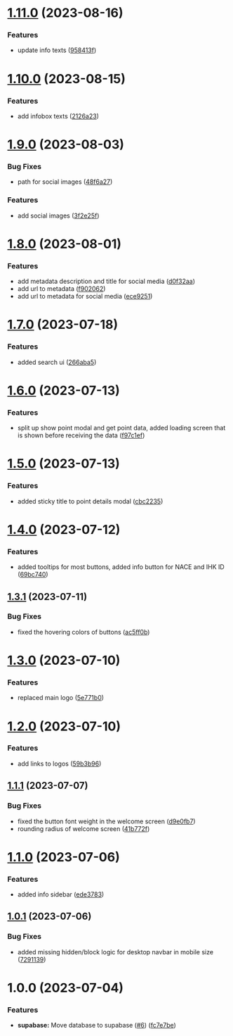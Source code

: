 # [1.11.0](https://github.com/technologiestiftung/branchenpuls/compare/v1.10.0...v1.11.0) (2023-08-16)


### Features

* update info texts ([958413f](https://github.com/technologiestiftung/branchenpuls/commit/958413f77f365def20c2bfea06916d167e03d5f6))

# [1.10.0](https://github.com/technologiestiftung/branchenpuls/compare/v1.9.0...v1.10.0) (2023-08-15)


### Features

* add infobox texts ([2126a23](https://github.com/technologiestiftung/branchenpuls/commit/2126a23549ced23d4ea3dcb1f84a7b90358c3532))

# [1.9.0](https://github.com/technologiestiftung/branchenpuls/compare/v1.8.0...v1.9.0) (2023-08-03)


### Bug Fixes

* path for social images ([48f6a27](https://github.com/technologiestiftung/branchenpuls/commit/48f6a275226f52f7213411516e17c4ee42311c6d))


### Features

* add social images ([3f2e25f](https://github.com/technologiestiftung/branchenpuls/commit/3f2e25f9a8d3e0341fce834eb83dc1a91df5388f))

# [1.8.0](https://github.com/technologiestiftung/branchenpuls/compare/v1.7.0...v1.8.0) (2023-08-01)


### Features

* add metadata description and title for social media ([d0f32aa](https://github.com/technologiestiftung/branchenpuls/commit/d0f32aa1f25de17664760192395153f9f0ea0ede))
* add url to metadata ([f902062](https://github.com/technologiestiftung/branchenpuls/commit/f9020623e57610cea10134c8283cbcc4729b21d4))
* add url to metadata for social media ([ece9251](https://github.com/technologiestiftung/branchenpuls/commit/ece9251aab77f141cbf80298a7cb9256ea819057))

# [1.7.0](https://github.com/technologiestiftung/ihk-vis/compare/v1.6.0...v1.7.0) (2023-07-18)


### Features

* added search ui ([266aba5](https://github.com/technologiestiftung/ihk-vis/commit/266aba5826877b1bb2fcba1f272ff0488f04a606))

# [1.6.0](https://github.com/technologiestiftung/ihk-vis/compare/v1.5.0...v1.6.0) (2023-07-13)


### Features

* split up show point modal and get point data, added loading screen that is shown before receiving the data ([f97c1ef](https://github.com/technologiestiftung/ihk-vis/commit/f97c1ef4f4731db5b16afef8ac49e252f992b56b))

# [1.5.0](https://github.com/technologiestiftung/ihk-vis/compare/v1.4.0...v1.5.0) (2023-07-13)


### Features

* added sticky title to point details modal ([cbc2235](https://github.com/technologiestiftung/ihk-vis/commit/cbc2235660e2efd80b64112f74ff034e415d1036))

# [1.4.0](https://github.com/technologiestiftung/ihk-vis/compare/v1.3.1...v1.4.0) (2023-07-12)


### Features

* added tooltips for most buttons, added info button for NACE and IHK ID ([69bc740](https://github.com/technologiestiftung/ihk-vis/commit/69bc7407933645bc384300b780d750d0a37c5f06))

## [1.3.1](https://github.com/technologiestiftung/ihk-vis/compare/v1.3.0...v1.3.1) (2023-07-11)


### Bug Fixes

* fixed the hovering colors of buttons ([ac5ff0b](https://github.com/technologiestiftung/ihk-vis/commit/ac5ff0b42a4b13b307c03b85edf639c9bbf0ee98))

# [1.3.0](https://github.com/technologiestiftung/ihk-vis/compare/v1.2.0...v1.3.0) (2023-07-10)


### Features

* replaced main logo ([5e771b0](https://github.com/technologiestiftung/ihk-vis/commit/5e771b04b6053c8f9e33a061e05bd70a0205eb59))

# [1.2.0](https://github.com/technologiestiftung/ihk-vis/compare/v1.1.1...v1.2.0) (2023-07-10)


### Features

* add links to logos ([59b3b96](https://github.com/technologiestiftung/ihk-vis/commit/59b3b96dc07352d334628b77cde403012baeac53))

## [1.1.1](https://github.com/technologiestiftung/ihk-vis/compare/v1.1.0...v1.1.1) (2023-07-07)


### Bug Fixes

* fixed the button font weight in the welcome screen ([d9e0fb7](https://github.com/technologiestiftung/ihk-vis/commit/d9e0fb738f849003374b0f628e28d047bf5ae642))
* rounding radius of welcome screen ([41b772f](https://github.com/technologiestiftung/ihk-vis/commit/41b772ff49a76f5ad289c76a6c47c8efd9a1db2e))

# [1.1.0](https://github.com/technologiestiftung/ihk-vis/compare/v1.0.1...v1.1.0) (2023-07-06)


### Features

* added info sidebar ([ede3783](https://github.com/technologiestiftung/ihk-vis/commit/ede378379af6f31dc290295f8407af3d60075582))

## [1.0.1](https://github.com/technologiestiftung/ihk-vis/compare/v1.0.0...v1.0.1) (2023-07-06)


### Bug Fixes

* added missing hidden/block logic for desktop navbar in mobile size ([7291139](https://github.com/technologiestiftung/ihk-vis/commit/729113942d6e8fcf76c96490643f875a4f772bcf))

# 1.0.0 (2023-07-04)


### Features

* **supabase:** Move database to supabase ([#6](https://github.com/technologiestiftung/ihk-vis/issues/6)) ([fc7e7be](https://github.com/technologiestiftung/ihk-vis/commit/fc7e7be8fa110f357a3651fd0782bf02c89417bf))
